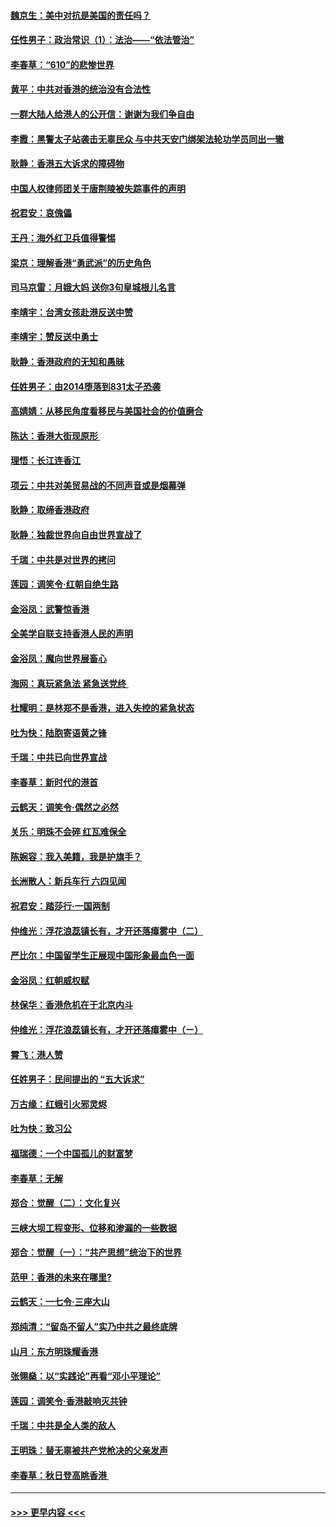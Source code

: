 #### [魏京生：美中对抗是美国的责任吗？](../pages/nsc993/n11500723.md?t=09051455) 
#### [任性男子：政治常识（1）：法治——“依法管治”](../pages/nsc993/n11500791.md?t=09051455) 
#### [李春草：“610”的悲惨世界](../pages/nsc993/n11501141.md?t=09051455) 
#### [黄平：中共对香港的统治没有合法性](../pages/nsc993/n11499473.md?t=09051455) 
#### [一群大陆人给港人的公开信：谢谢为我们争自由](../pages/nsc993/n11500402.md?t=09051455) 
#### [李霞：黑警太子站袭击无辜民众 与中共天安门绑架法轮功学员同出一辙](../pages/nsc993/n11499805.md?t=09051455) 
#### [耿静：香港五大诉求的障碍物](../pages/nsc993/n11497578.md?t=09051455) 
#### [中国人权律师团关于唐荆陵被失踪事件的声明](../pages/nsc993/n11500014.md?t=09051455) 
#### [祝君安：哀傀儡](../pages/nsc993/n11499776.md?t=09051455) 
#### [王丹：海外红卫兵值得警惕](../pages/nsc993/n11498138.md?t=09051455) 
#### [梁京：理解香港“勇武派”的历史角色](../pages/nsc993/n11498006.md?t=09051455) 
#### [司马京雷：月娥大妈  送你3句皇城根儿名言](../pages/nsc993/n11497885.md?t=09051455) 
#### [李靖宇：台湾女孩赴港反送中赞](../pages/nsc993/n11497721.md?t=09051455) 
#### [李靖宇：赞反送中勇士](../pages/nsc993/n11497452.md?t=09051455) 
#### [耿静：香港政府的无知和愚昧](../pages/nsc993/n11494238.md?t=09051455) 
#### [任姓男子：由2014堕落到831太子恐袭](../pages/nsc993/n11496683.md?t=09051455) 
#### [高婧婧：从移民角度看移民与美国社会的价值磨合](../pages/nsc993/n11495757.md?t=09051455) 
#### [陈达：香港大街现原形 ](../pages/nsc993/n11495441.md?t=09051455) 
#### [理悟：长江连香江](../pages/nsc993/n11495377.md?t=09051455) 
#### [项云：中共对美贸易战的不同声音或是烟幕弹](../pages/nsc993/n11494929.md?t=09051455) 
#### [耿静：取缔香港政府](../pages/nsc993/n11494218.md?t=09051455) 
#### [耿静：独裁世界向自由世界宣战了](../pages/nsc993/n11494190.md?t=09051455) 
#### [千瑞：中共是对世界的拷问](../pages/nsc993/n11493021.md?t=09051455) 
#### [莲园：调笑令‧红朝自绝生路](../pages/nsc993/n11493011.md?t=09051455) 
#### [金浴凤：武警惊香港](../pages/nsc993/n11492994.md?t=09051455) 
#### [全美学自联支持香港人民的声明](../pages/nsc993/n11492630.md?t=09051455) 
#### [金浴凤：魔向世界展畜心](../pages/nsc993/n11492599.md?t=09051455) 
#### [海网：真玩紧急法 紧急送党终 ](../pages/nsc993/n11492535.md?t=09051455) 
#### [杜耀明：是林郑不是香港，进入失控的紧急状态](../pages/nsc993/n11491420.md?t=09051455) 
#### [吐为快：陆胞寄语黄之锋](../pages/nsc993/n11491117.md?t=09051455) 
#### [千瑞：中共已向世界宣战](../pages/nsc993/n11490123.md?t=09051455) 
#### [李春草：新时代的港首](../pages/nsc993/n11489864.md?t=09051455) 
#### [云鹤天：调笑令·偶然之必然](../pages/nsc993/n11489701.md?t=09051455) 
#### [关乐：明珠不会碎 红瓦难保全](../pages/nsc993/n11489647.md?t=09051455) 
#### [陈婉容：我入美籍，我是护旗手？](../pages/nsc993/n11487908.md?t=09051455) 
#### [长洲散人：新兵车行 六四见闻](../pages/nsc993/n11487729.md?t=09051455) 
#### [祝君安：踏莎行‧一国两制](../pages/nsc993/n11487699.md?t=09051455) 
#### [仲维光：浮花浪蕊镇长有，才开还落瘴雾中（二）](../pages/nsc993/n11483286.md?t=09051455) 
#### [严比尔：中国留学生正展现中国形象最血色一面](../pages/nsc993/n11485145.md?t=09051455) 
#### [金浴凤：红朝威权赋](../pages/nsc993/n11485191.md?t=09051455) 
#### [林保华：香港危机在于北京内斗](../pages/nsc993/n11484593.md?t=09051455) 
#### [仲维光：浮花浪蕊镇长有，才开还落瘴雾中（ㄧ）](../pages/nsc993/n11483259.md?t=09051455) 
#### [霄飞：港人赞](../pages/nsc993/n11482957.md?t=09051455) 
#### [任姓男子：民间提出的 “五大诉求”](../pages/nsc993/n11482897.md?t=09051455) 
#### [万古缘：红蛾引火邪灵烬](../pages/nsc993/n11482886.md?t=09051455) 
#### [吐为快：致习公](../pages/nsc993/n11482867.md?t=09051455) 
#### [福瑞德：一个中国孤儿的财富梦](../pages/nsc993/n11482817.md?t=09051455) 
#### [李春草：无解](../pages/nsc993/n11482791.md?t=09051455) 
#### [郑合：觉醒（二）：文化复兴](../pages/nsc993/n11478025.md?t=09051455) 
#### [三峡大坝工程变形、位移和渗漏的一些数据](../pages/nsc993/n11478232.md?t=09051455) 
#### [郑合：觉醒（一）：“共产思想”统治下的世界](../pages/nsc993/n11477663.md?t=09051455) 
#### [范甲：香港的未来在哪里?](../pages/nsc993/n11477249.md?t=09051455) 
#### [云鹤天：一七令·三座大山](../pages/nsc993/n11477192.md?t=09051455) 
#### [郑纯清：“留岛不留人”实乃中共之最终底牌](../pages/nsc993/n11476160.md?t=09051455) 
#### [山月：东方明珠耀香港](../pages/nsc993/n11476077.md?t=09051455) 
#### [张翎燊：以“实践论”再看“邓小平理论”](../pages/nsc993/n11475733.md?t=09051455) 
#### [莲园：调笑令‧香港敲响灭共钟](../pages/nsc993/n11475723.md?t=09051455) 
#### [千瑞：中共是全人类的敌人](../pages/nsc993/n11475329.md?t=09051455) 
#### [王明珠：替无辜被共产党枪决的父亲发声](../pages/nsc993/n11474570.md?t=09051455) 
#### [李春草：秋日登高眺香港 ](../pages/nsc993/n11474491.md?t=09051455) 

----
#### [ >>> 更早内容 <<< ](../indexes/nsc993-earlier.md)
